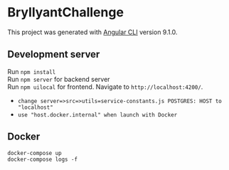 # BryllyantChallenge

This project was generated with [Angular CLI](https://github.com/angular/angular-cli) version 9.1.0.

## Development server
Run `npm install`  
Run `npm server` for backend server  
Run `npm uilocal` for frontend. Navigate to `http://localhost:4200/`.  
  
* `change server=>src=>utils=service-constants.js POSTGRES: HOST to "localhost"`  
* `use "host.docker.internal" when launch with Docker ` 

## Docker
```
docker-compose up
docker-compose logs -f
```